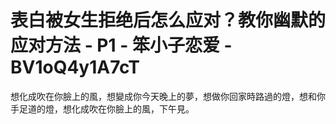 # 表白被女生拒绝后怎么应对？教你幽默的应对方法 - P1 - 笨小子恋爱 - BV1oQ4y1A7cT

想化成吹在你臉上的風，想變成你今天晚上的夢，想做你回家時路過的燈，想和你手足道的燈，想化成吹在你臉上的風，下午見。

